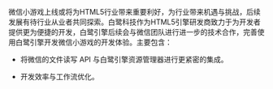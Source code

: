 ﻿微信小游戏上线或将为HTML5行业带来重要利好，为行业带来机遇与挑战，后续发展有待行业从业者共同探索。白鹭科技作为HTML5引擎研发商致力于为开发者提供更为便捷的开发，白鹭引擎后续会与微信团队进行进一步的技术合作，完善使用白鹭引擎开发微信小游戏的开发体验。主要包含：

* 将微信的文件读写 API 与白鹭引擎资源管理器进行更紧密的集成。

* 开发效率与工作流优化。